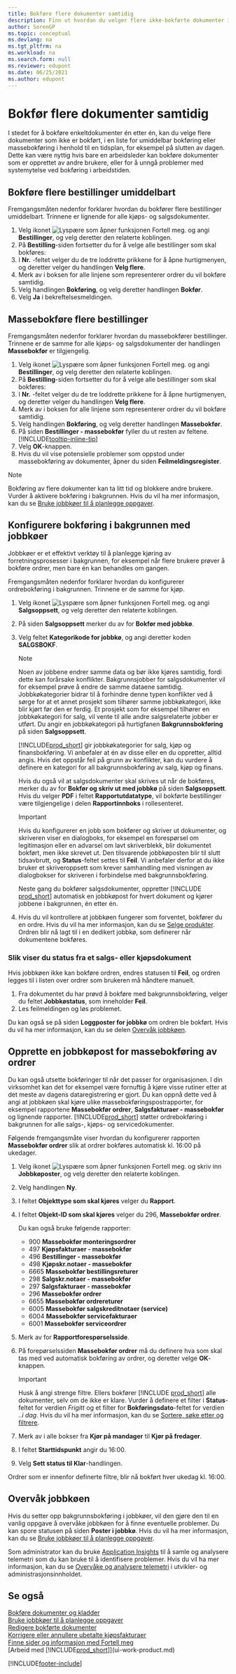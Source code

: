 ```yaml
---
title: Bokføre flere dokumenter samtidig
description: Finn ut hvordan du velger flere ikke-bokførte dokumenter i en liste for umiddelbar eller planlagt massebokføring i Business Central.
author: SorenGP
ms.topic: conceptual
ms.devlang: na
ms.tgt_pltfrm: na
ms.workload: na
ms.search.form: null
ms.reviewer: edupont
ms.date: 06/25/2021
ms.author: edupont
---
```

# <a name="post-multiple-documents-at-the-same-time" />Bokfør flere dokumenter samtidig

I stedet for å bokføre enkeltdokumenter én etter én, kan du velge flere dokumenter som ikke er bokført, i en liste for umiddelbar bokføring eller massebokføring i henhold til en tidsplan, for eksempel på slutten av dagen. Dette kan være nyttig hvis bare en arbeidsleder kan bokføre dokumenter som er opprettet av andre brukere, eller for å unngå problemer med systemytelse ved bokføring i arbeidstiden.

## <a name="to-post-multiple-purchase-orders-immediately" />Bokføre flere bestillinger umiddelbart

Fremgangsmåten nedenfor forklarer hvordan du bokfører flere bestillinger umiddelbart. Trinnene er lignende for alle kjøps- og salgsdokumenter.

1. Velg ikonet ![Lyspære som åpner funksjonen Fortell meg.](media/ui-search/search_small.png "Fortell hva du vil gjøre") og angi **Bestillinger**, og velg deretter den relaterte koblingen.
2. På **Bestilling**-siden fortsetter du for å velge alle bestillinger som skal bokføres:
3. I **Nr.** -feltet velger du de tre loddrette prikkene for å åpne hurtigmenyen, og deretter velger du handlingen **Velg flere**.
4. Merk av i boksen for alle linjene som representerer ordrer du vil bokføre samtidig.
5. Velg handlingen **Bokføring**, og velg deretter handlingen **Bokfør**.
6. Velg **Ja** i bekreftelsesmeldingen.

## <a name="to-batch-post-multiple-purchase-orders" />Massebokføre flere bestillinger

Fremgangsmåten nedenfor forklarer hvordan du massebokfører bestillinger. Trinnene er de samme for alle kjøps- og salgsdokumenter der handlingen **Massebokfør** er tilgjengelig.

1. Velg ikonet ![Lyspære som åpner funksjonen Fortell meg.](media/ui-search/search_small.png "Fortell hva du vil gjøre") og angi **Bestillinger**, og velg deretter den relaterte koblingen.  
2. På **Bestilling**-siden fortsetter du for å velge alle bestillinger som skal bokføres:
3. I **Nr.** -feltet velger du de tre loddrette prikkene for å åpne hurtigmenyen, og deretter velger du handlingen **Velg flere**.
4. Merk av i boksen for alle linjene som representerer ordrer du vil bokføre samtidig.
5. Velg handlingen **Bokføring**, og velg deretter handlingen **Massebokfør**.
6. På siden **Bestillinger - massebokfør** fyller du ut resten av feltene. [!INCLUDE[tooltip-inline-tip](includes/tooltip-inline-tip_md.md)]
7. Velg **OK**-knappen.
8. Hvis du vil vise potensielle problemer som oppstod under massebokføring av dokumenter, åpner du siden **Feilmeldingsregister**.

> [!NOTE]
> Bokføring av flere dokumenter kan ta litt tid og blokkere andre brukere. Vurder å aktivere bokføring i bakgrunnen. Hvis du vil ha mer informasjon, kan du se [Bruke jobbkøer til å planlegge oppgaver](admin-job-queues-schedule-tasks.md).

## <a name="to-set-up-background-posting-with-job-queues" />Konfigurere bokføring i bakgrunnen med jobbkøer
Jobbkøer er et effektivt verktøy til å planlegge kjøring av forretningsprosesser i bakgrunnen, for eksempel når flere brukere prøver å bokføre ordrer, men bare én kan behandles om gangen.  

Fremgangsmåten nedenfor forklarer hvordan du konfigurerer ordrebokføring i bakgrunnen. Trinnene er de samme for kjøp.  

1. Velg ikonet ![Lyspære som åpner funksjonen Fortell meg.](media/ui-search/search_small.png "Fortell hva du vil gjøre") og angi **Salgsoppsett**, og velg deretter den relaterte koblingen.
2. På siden **Salgsoppsett** merker du av for **Bokfør med jobbkø**.
3. Velg feltet **Kategorikode for jobbkø**, og angi deretter koden **SALGSBOKF**.

    > [!NOTE]
    > Noen av jobbene endrer samme data og bør ikke kjøres samtidig, fordi dette kan forårsake konflikter. Bakgrunnsjobber for salgsdokumenter vil for eksempel prøve å endre de samme dataene samtidig. Jobbkøkategorier bidrar til å forhindre denne typen konflikter ved å sørge for at et annet prosjekt som tilhører samme jobbkøkategori, ikke blir kjørt før den er ferdig. Et prosjekt som for eksempel tilhører en jobbkøkategori for salg, vil vente til alle andre salgsrelaterte jobber er utført. Du angir en jobbkøkategori på hurtigfanen **Bakgrunnsbokføring** på siden **Salgsoppsett**.
    >
    > [!INCLUDE[prod_short](includes/prod_short.md)] gir jobbkøkategorier for salg, kjøp og finansbokføring. Vi anbefaler at én av disse eller en du oppretter, alltid angis. Hvis det oppstår feil på grunn av konflikter, kan du vurdere å definere en kategori for all bakgrunnsbokføring av salg, kjøp og finans.

    Hvis du også vil at salgsdokumenter skal skrives ut når de bokføres, merker du av for **Bokfør og skriv ut med jobbkø** på siden **Salgsoppsett**.  
    Hvis du velger **PDF** i feltet **Rapportutdatatype**, vil bokførte bestillinger være tilgjengelige i delen **Rapportinnboks** i rollesenteret.

    > [!IMPORTANT]  
    > Hvis du konfigurerer en jobb som bokfører og skriver ut dokumenter, og skriveren viser en dialogboks, for eksempel en forespørsel om legitimasjon eller en advarsel om lavt skriverblekk, blir dokumentet bokført, men ikke skrevet ut. Den tilsvarende jobbkøposten blir til slutt tidsavbrutt, og **Status**-feltet settes til **Feil**. Vi anbefaler derfor at du ikke bruker et skriveroppsett som krever samhandling med visningen av dialogbokser for skriveren i forbindelse med bakgrunnsbokføring.

    Neste gang du bokfører salgsdokumenter, oppretter [!INCLUDE [prod_short](includes/prod_short.md)] automatisk en jobbkøpost for hvert dokument og kjører jobbene i bakgrunnen, én etter én.

4. Hvis du vil kontrollere at jobbkøen fungerer som forventet, bokfører du en ordre. Hvis du vil ha mer informasjon, kan du se [Selge produkter](sales-how-sell-products.md).
    Ordren blir nå lagt til i en dedikert jobbkø, som definerer når dokumentene bokføres. 

### <a name="to-view-status-from-a-sales-or-purchase-document" />Slik viser du status fra et salgs- eller kjøpsdokument
Hvis jobbkøen ikke kan bokføre ordren, endres statusen til **Feil**, og ordren legges til i listen over ordrer som brukeren må håndtere manuelt.
1. Fra dokumentet du har prøvd å bokføre med bakgrunnsbokføring, velger du feltet **Jobbkøstatus**, som inneholder **Feil**.
2. Les feilmeldingen og løs problemet.

Du kan også se på siden **Loggposter for jobbkø** om ordren ble bokført. Hvis du vil ha mer informasjon, kan du se delen [Overvåk jobbkøen](#monitor-the-job-queue).

## <a name="to-create-a-job-queue-entry-for-batch-posting-of-sales-orders" />Opprette en jobbkøpost for massebokføring av ordrer

Du kan også utsette bokføringer til når det passer for organisasjonen. I din virksomhet kan det for eksempel være fornuftig å kjøre visse rutiner etter at det meste av dagens dataregistrering er gjort. Du kan oppnå dette ved å angi at jobbkøen skal kjøre ulike massebokføringspostrapporter, for eksempel rapportene **Massebokfør ordrer**, **Salgsfakturaer - massebokfør** og lignende rapporter. [!INCLUDE[prod_short](includes/prod_short.md)] støtter ordrebokføring i bakgrunnen for alle salgs-, kjøps- og servicedokumenter.

Følgende fremgangsmåte viser hvordan du konfigurerer rapporten **Massebokfør ordrer** slik at ordrer bokføres automatisk kl. 16:00 på ukedager.  

1. Velg ikonet ![Lyspære som åpner funksjonen Fortell meg.](media/ui-search/search_small.png "Fortell hva du vil gjøre") og skriv inn **Jobbkøposter**, og velg deretter den relaterte koblingen.  
2. Velg handlingen **Ny**.  
3. I feltet **Objekttype som skal kjøres** velger du **Rapport**.  
4. I feltet **Objekt-ID som skal kjøres** velger du 296, **Massebokfør ordrer**.

   Du kan også bruke følgende rapporter:
  
   * 900 **Massebokfør monteringsordrer**
   * 497 **Kjøpsfakturaer - massebokfør**
   * 496 **Bestillinger - massebokfør**
   * 498 **Kjøpskr.notaer - massebokfør**
   * 6665 **Massebokfør bestillingsreturer**
   * 298 **Salgskr.notaer - massebokfør**
   * 297 **Salgsfakturaer - massebokfør**
   * 296 **Massebokfør ordrer**
   * 6655 **Massebokfør ordrereturer**
   * 6005 **Massebokfør salgskreditnotaer (service)**
   * 6004 **Massebokfør servicefakturaer**
   * 6001 **Massebokfør serviceordrer**

5. Merk av for **Rapportforespørselsside**.
6. På forepørselssiden **Massebokfør ordrer** må du definere hva som skal tas med ved automatisk bokføring av ordrer, og deretter velge **OK**-knappen.

    > [!IMPORTANT]
    > Husk å angi strenge filtre. Ellers bokfører [!INCLUDE [prod_short](includes/prod_short.md)] alle dokumenter, selv om de ikke er klare. Vurder å definere et filter i **Status**-feltet for verdien *Frigitt* og et filter for **Bokføringsdato**-feltet for verdien *..i dag*. Hvis du vil ha mer informasjon, kan du se [Sortere, søke etter og filtrere](ui-enter-criteria-filters.md).
7. Merk av i alle bokser fra **Kjør på mandager** til **Kjør på fredager**.
8. I feltet **Starttidspunkt** angir du 16:00.
9. Velg **Sett status til Klar**-handlingen.

Ordrer som er innenfor definerte filtre, blir nå bokført hver ukedag kl. 16:00.

## <a name="monitor-the-job-queue" />Overvåk jobbkøen

Hvis du setter opp bakgrunnsbokføring i jobbkøer, vil den gjøre den til en vanlig oppgave å overvåke jobbkøen for å finne eventuelle problemer. Du kan spore statusen på siden **Poster i jobbkø**. Hvis du vil ha mer informasjon, kan du se [Bruke jobbkøer til å planlegge oppgaver](admin-job-queues-schedule-tasks.md).  

Som administrator kan du bruke [Application Insights](/azure/azure-monitor/app/app-insights-overview) til å samle og analysere telemetri som du kan bruke til å identifisere problemer. Hvis du vil ha mer informasjon, kan du se [Overvåke og analysere telemetri](/dynamics365/business-central/dev-itpro/administration/telemetry-overview) i utvikler- og administrasjonsinnholdet.  

## <a name="see-also" />Se også

[Bokføre dokumenter og kladder](ui-post-documents-journals.md)  
[Bruke jobbkøer til å planlegge oppgaver](admin-job-queues-schedule-tasks.md)  
[Redigere bokførte dokumenter](across-edit-posted-document.md)  
[Korrigere eller annullere ubetalte kjøpsfakturaer](purchasing-how-correct-cancel-unpaid-purchase-invoices.md)  
[Finne sider og informasjon med Fortell meg](ui-search.md)  
[Arbeid med [!INCLUDE[prod_short](includes/prod_short.md)]](ui-work-product.md)


[!INCLUDE[footer-include](includes/footer-banner.md)]
